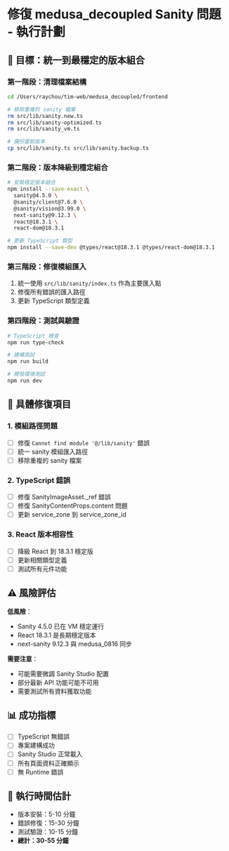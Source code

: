 # 修復 medusa_decoupled Sanity 問題 - 執行計劃

## 🎯 目標：統一到最穩定的版本組合

### 第一階段：清理檔案結構
```bash
cd /Users/raychou/tim-web/medusa_decoupled/frontend

# 移除重複的 sanity 檔案
rm src/lib/sanity.new.ts
rm src/lib/sanity-optimized.ts  
rm src/lib/sanity_vm.ts

# 備份當前版本
cp src/lib/sanity.ts src/lib/sanity.backup.ts
```

### 第二階段：版本降級到穩定組合
```bash
# 安裝穩定版本組合
npm install --save-exact \
  sanity@4.5.0 \
  @sanity/client@7.6.0 \
  @sanity/vision@3.99.0 \
  next-sanity@9.12.3 \
  react@18.3.1 \
  react-dom@18.3.1

# 更新 TypeScript 類型
npm install --save-dev @types/react@18.3.1 @types/react-dom@18.3.1
```

### 第三階段：修復模組匯入
1. 統一使用 `src/lib/sanity/index.ts` 作為主要匯入點
2. 修復所有錯誤的匯入路徑
3. 更新 TypeScript 類型定義

### 第四階段：測試與驗證
```bash
# TypeScript 檢查
npm run type-check

# 建構測試
npm run build

# 開發環境測試
npm run dev
```

## 🔧 具體修復項目

### 1. 模組路徑問題
- [ ] 修復 `Cannot find module '@/lib/sanity'` 錯誤
- [ ] 統一 sanity 模組匯入路徑
- [ ] 移除重複的 sanity 檔案

### 2. TypeScript 錯誤
- [ ] 修復 SanityImageAsset._ref 錯誤  
- [ ] 修復 SanityContentProps.content 問題
- [ ] 更新 service_zone 到 service_zone_id

### 3. React 版本相容性  
- [ ] 降級 React 到 18.3.1 穩定版
- [ ] 更新相關類型定義
- [ ] 測試所有元件功能

## ⚠️  風險評估

**低風險**：
- Sanity 4.5.0 已在 VM 穩定運行
- React 18.3.1 是長期穩定版本
- next-sanity 9.12.3 與 medusa_0816 同步

**需要注意**：
- 可能需要微調 Sanity Studio 配置
- 部分最新 API 功能可能不可用
- 需要測試所有資料獲取功能

## 📊 成功指標

- [ ] TypeScript 無錯誤
- [ ] 專案建構成功  
- [ ] Sanity Studio 正常載入
- [ ] 所有頁面資料正確顯示
- [ ] 無 Runtime 錯誤

## 🚀 執行時間估計

- 版本安裝：5-10 分鐘
- 錯誤修復：15-30 分鐘  
- 測試驗證：10-15 分鐘
- **總計：30-55 分鐘**

